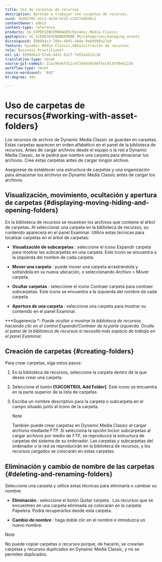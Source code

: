 ```yaml
---
title: Uso de carpetas de recursos
description: Aprenda a trabajar con carpetas de recursos.
uuid: 3bd83701-e2c2-4e39-b225-c2d27ad836c2
contentOwner: admin
content-type: reference
products: SG_EXPERIENCEMANAGER/Dynamic-Media-Classic
geptopics: SG_SCENESEVENONDEMAND_PK/categories/managing_assets
discoiquuid: 588944c3-78ba-4bd1-a8da-9a6dd99a27a9
feature: Dynamic Media Classic,Administración de recursos
role: Business Practitioner
exl-id: 8599d4a3-57eb-4432-812f-7e55a4315c1b
translation-type: tm+mt
source-git-commit: 31ac96e6fd11c47284d58540f5ec0135f0e6223b
workflow-type: tm+mt
source-wordcount: '442'
ht-degree: 49%

---
```


# Uso de carpetas de recursos{#working-with-asset-folders}

Los recursos de archivo de Dynamic Media Classic se guardan en carpetas. Estas carpetas aparecen en orden alfabético en el panel de la biblioteca de recursos. Antes de cargar archivos desde el equipo o la red a Dynamic Media Classic, se le pedirá que nombre una carpeta para almacenar los archivos. Cree estas carpetas antes de cargar ningún archivo.

Asegúrese de establecer una estructura de carpetas y una organización para almacenar los archivos en Dynamic Media Classic antes de cargar los archivos.

## Visualización, movimiento, ocultación y apertura de carpetas {#displaying-moving-hiding-and-opening-folders}

En la biblioteca de recursos se muestran los archivos que contiene el árbol de carpetas. Al seleccionar una carpeta en la biblioteca de recursos, su contenido aparecerá en el panel Examinar. Utilice estas técnicas para localizar carpetas en el árbol de carpetas:

* **Visualización de subcarpetas** : seleccione el icono Expandir carpeta para mostrar las subcarpetas en una carpeta. Este icono se encuentra a la izquierda del nombre de cada carpeta.

* **Mover una carpeta** : puede mover una carpeta arrastrándola y soltándola en su nueva ubicación, o seleccionando Archivo > Mover carpeta.

* **Ocultar carpetas** : seleccione el icono Contraer carpeta para contraer subcarpetas. Este icono se encuentra a la izquierda del nombre de cada carpeta.

* **Apertura de una carpeta** : seleccione una carpeta para mostrar su contenido en el panel Examinar.

***Sugerencia **: Puede ocultar o mostrar la biblioteca de recursos haciendo clic en el control Expandir/Contraer de la parte izquierda. Oculte el panel de la biblioteca de recursos si necesita más espacio de trabajo en el panel Examinar.*

## Creación de carpetas {#creating-folders}

Para crear carpetas, siga estos pasos:

1. En la biblioteca de recursos, seleccione la carpeta dentro de la que desea crear una carpeta.
1. Seleccione el botón **[!UICONTROL Add Folder]**. Este icono se encuentra en la parte superior de la lista de carpetas.
1. Escriba un nombre descriptivo para la carpeta o subcarpeta en el campo situado junto al icono de la carpeta.

   >[!NOTE]
   >
   >También puede crear carpetas en Dynamic Media Classic al cargar archivos mediante FTP. Si selecciona la opción Incluir subcarpetas al cargar archivos por medio de FTP, se reproducirá la estructura de carpetas del sistema de su ordenador. Las carpetas y subcarpetas del ordenador o la red se reproducirán en la biblioteca de recursos, y los recursos cargados se colocarán en estas carpetas.

## Eliminación y cambio de nombre de las carpetas  {#deleting-and-renaming-folders}

Seleccione una carpeta y utilice estas técnicas para eliminarla o cambiar su nombre:

* **Eliminación** : seleccione el botón Quitar carpeta . Los recursos que se encuentren en una carpeta eliminada se colocarán en la carpeta Papelera. Podrá recuperarlos desde esta carpeta.

* **Cambio de nombre** : haga doble clic en el nombre e introduzca un nuevo nombre.

>[!NOTE]
>
>No puede copiar carpetas o recursos porque, de hacerlo, se crearían carpetas y recursos duplicados en Dynamic Media Classic, y no se permiten duplicados.
